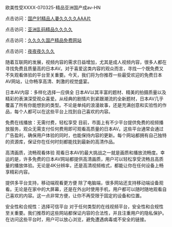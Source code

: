 
欧美性受XXXX-070325-精品亚洲国产成av-HN


点击访问：<a href="https://bered.pages.dev/">国产91精品人妻久久久久AAA片</a>

点击访问：<a href="https://rtj-3zo.pages.dev/">亚洲乱码精品久久久久</a>

点击访问：<a href="https://vassv.pages.dev/">久久久久国产精品免费网站</a>

点击访问：<a href="https://https://vassv.pages.dev/">夜夜夜久久久</a>

随着互联网的发展，视频内容的需求日益增加，尤其是成人视频内容，很多人都在寻找免费且质量高的日本AV。对于喜爱这类内容的观众而言，寻找一个既免费又不失观看体验的平台至关重要。今天，我们将为你推荐一些最受欢迎的免费日本AV网站，让你畅享高清、刺激的视觉盛宴。

日本AV内容：多样化选择一应俱全
日本AV以其丰富的题材、精美的拍摄质量以及精彩的表演深受观众喜爱。从经典的剧情片到紧跟潮流的全新题材，日本AV几乎覆盖了所有你能想到的类型。不论是单纯的浪漫故事，还是充满创意和实验性的作品，每个人都可以在这些平台上找到自己喜欢的内容。

免费在线播放：无需付费，轻松享受
目前，市面上有不少平台提供免费的视频播放服务，观众无需支付任何费用即可观看高质量的日本AV。这些平台通常会通过广告盈利，确保用户体验的同时，也能保持内容的更新。每个网站都拥有自己独特的资源库，保证你在任何时刻都能找到最新的高清作品。

高清画质，流畅观看体验
观看日本AV的最大挑战之一就是画质和播放流畅度。幸运的是，许多免费的日本AV网站都提供高清画质，用户可以轻松享受流畅且高质量的播放体验。无论是4K分辨率，还是高清视频格式，都能让你在任何设备上畅享精彩内容。

提供多平台支持，移动端观看更方便
除了电脑端，很多网站还支持移动端设备观看。无论是在家中的大屏幕，还是在外出时使用手机，用户都可以随时随地观看自己喜欢的内容。这一点非常方便，让你不再受限于固定的设备和位置。

安全性和合规性：选择可信平台
对于任何类型的在线视频平台，安全性和合规性至关重要。我们推荐的这些网站都保证内容的合法性，并且注重用户的隐私保护。在访问这些平台时，用户可以放心浏览，避免遭遇病毒或不安全的链接。

<span style="display:none;">[Canonical link] ( https://github.com/cuc20250703/cuc7  ）</span>
